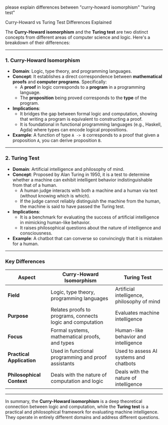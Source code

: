 please explain differences between "curry-howard isomorphism" "turing test"

Curry-Howard vs Turing Test Differences Explained

The **Curry-Howard isomorphism** and the **Turing test** are two distinct concepts from different areas of computer science and logic. Here's a breakdown of their differences:

---

### 1. **Curry-Howard Isomorphism**
   - **Domain**: Logic, type theory, and programming languages.
   - **Concept**: It establishes a direct correspondence between **mathematical proofs** and **computer programs**. Specifically:
     - A **proof** in logic corresponds to a **program** in a programming language.
     - The **proposition** being proved corresponds to the **type** of the program.
   - **Implications**:
     - It bridges the gap between formal logic and computation, showing that writing a program is equivalent to constructing a proof.
     - It is foundational in functional programming languages (e.g., Haskell, Agda) where types can encode logical propositions.
   - **Example**: A function of type `A -> B` corresponds to a proof that given a proposition `A`, you can derive proposition `B`.

---

### 2. **Turing Test**
   - **Domain**: Artificial intelligence and philosophy of mind.
   - **Concept**: Proposed by Alan Turing in 1950, it is a test to determine whether a machine can exhibit intelligent behavior indistinguishable from that of a human.
     - A human judge interacts with both a machine and a human via text (without knowing which is which).
     - If the judge cannot reliably distinguish the machine from the human, the machine is said to have passed the Turing test.
   - **Implications**:
     - It is a benchmark for evaluating the success of artificial intelligence in mimicking human-like behavior.
     - It raises philosophical questions about the nature of intelligence and consciousness.
   - **Example**: A chatbot that can converse so convincingly that it is mistaken for a human.

---

### Key Differences
| **Aspect**               | **Curry-Howard Isomorphism**                          | **Turing Test**                              |
|--------------------------|------------------------------------------------------|---------------------------------------------|
| **Field**                | Logic, type theory, programming languages            | Artificial intelligence, philosophy of mind |
| **Purpose**              | Relates proofs to programs, connects logic and computation | Evaluates machine intelligence              |
| **Focus**                | Formal systems, mathematical proofs, and types       | Human-like behavior and intelligence        |
| **Practical Application**| Used in functional programming and proof assistants  | Used to assess AI systems and chatbots      |
| **Philosophical Context**| Deals with the nature of computation and logic       | Deals with the nature of intelligence       |

---

In summary, the **Curry-Howard isomorphism** is a deep theoretical connection between logic and computation, while the **Turing test** is a practical and philosophical framework for evaluating machine intelligence. They operate in entirely different domains and address different questions.
